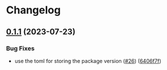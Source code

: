 # Changelog

## [0.1.1](https://github.com/Mouwrice/proguard-core-visualizer/compare/v0.1.0...v0.1.1) (2023-07-23)


### Bug Fixes

* use the toml for storing the package version ([#26](https://github.com/Mouwrice/proguard-core-visualizer/issues/26)) ([6406f7f](https://github.com/Mouwrice/proguard-core-visualizer/commit/6406f7ffea35e3df57c2cc0f7b20aa25d287ef3e))
